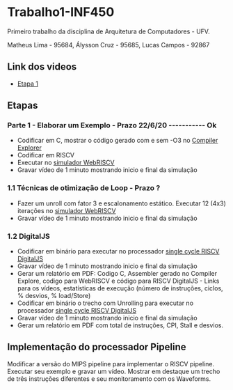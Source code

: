 # Trabalho1-INF450
Primeiro trabalho da disciplina de Arquitetura de Computadores - UFV.

Matheus Lima - 95684, 
Álysson Cruz - 95685,
Lucas Campos - 92867

## Link dos videos
  * [Etapa 1](https://drive.google.com/file/d/1qpPCXpjWbu-x-wzTKHXg6KJSyMvADrd1/view?usp=sharing)




## Etapas
### Parte 1 - Elaborar um Exemplo - Prazo 22/6/20 ----------- Ok
* Codificar em C, mostrar o código gerado com e sem -O3 no [Compiler Explorer](https://godbolt.org/)  
* Codificar em RISCV 
* Executar no [simulador WebRISCV](http://x.dii.unisi.it:8098/~giorgi/WebRISC-V/index.php) 
* Gravar vídeo de 1 minuto mostrando inicio e final da simulação

### 1.1 Técnicas de otimização de Loop - Prazo ?
* Fazer um unroll com fator 3 e escalonamento estático. Executar 12 (4x3) iterações no [simulador WebRISCV](http://x.dii.unisi.it:8098/~giorgi/WebRISC-V/index.php) 
* Gravar vídeo de 1 minuto mostrando inicio e final da simulação

### 1.2 DigitalJS
* Codificar em binário para executar no processador [single cycle RISCV DigitalJS](...)
* Gravar vídeo de 1 minuto mostrando inicio e final da simulação
* Gerar um relatório em PDF: Codigo C, Assembler gerado no Compiler Explore, codigo para WebRISCV e código para RISCV DigitalJS - Links para os vídeos, estatísticas de execução (número de instruções, ciclos, % desvios, % load/Store)
* Codificar em binário o trecho com Unrolling para executar no processador [single cycle RISCV DigitalJS](...)
* Gravar vídeo de 1 minuto mostrando inicio e final da simulação
* Gerar um relatório em PDF com total de instruções, CPI, Stall e desvios.

## Implementação do processador Pipeline

Modificar a versão do MIPS pipeline para implementar o RISCV pipeline. Executar seu exemplo e gravar um vídeo. Mostrar em destaque um trecho de três instruções diferentes e seu monitoramento com os Waveforms. 

